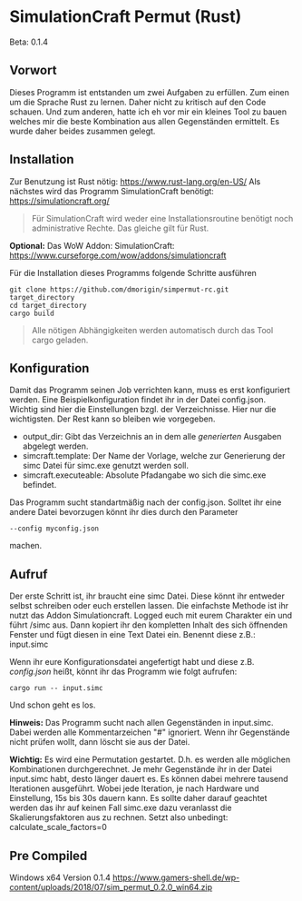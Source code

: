 # SimulationCraft Permut (Rust)

Beta: 0.1.4

## Vorwort

Dieses Programm ist entstanden um zwei Aufgaben zu erfüllen. Zum einen um die Sprache Rust
zu lernen. Daher nicht zu kritisch auf den Code schauen. Und zum anderen, hatte ich
eh vor mir ein kleines Tool zu bauen welches mir die beste Kombination aus allen
Gegenständen ermittelt. Es wurde daher beides zusammen gelegt.

## Installation

Zur Benutzung ist Rust nötig: https://www.rust-lang.org/en-US/
Als nächstes wird das Programm SimulationCraft benötigt: https://simulationcraft.org/

> Für SimulationCraft wird weder eine Installationsroutine benötigt noch
> administrative Rechte. Das gleiche gilt für Rust.

**Optional:** Das WoW Addon: SimulationCraft: https://www.curseforge.com/wow/addons/simulationcraft

Für die Installation dieses Programms folgende Schritte ausführen
```
git clone https://github.com/dmorigin/simpermut-rc.git target_directory
cd target_directory
cargo build
```

> Alle nötigen Abhängigkeiten werden automatisch durch das Tool cargo geladen.

## Konfiguration

Damit das Programm seinen Job verrichten kann, muss es erst konfiguriert werden. Eine
Beispielkonfiguration findet ihr in der Datei config.json. Wichtig sind hier die
Einstellungen bzgl. der Verzeichnisse. Hier nur die wichtigsten. Der Rest kann so bleiben
wie vorgegeben.

- output_dir: Gibt das Verzeichnis an in dem alle *generierten* Ausgaben abgelegt werden.
- simcraft.template: Der Name der Vorlage, welche zur Generierung der simc Datei für simc.exe genutzt werden soll.
- simcraft.executeable: Absolute Pfadangabe wo sich die simc.exe befindet.

Das Programm sucht standartmäßig nach der config.json. Solltet ihr eine andere Datei bevorzugen
könnt ihr dies durch den Parameter
```
--config myconfig.json
```
machen.

## Aufruf

Der erste Schritt ist, ihr braucht eine simc Datei. Diese könnt ihr entweder selbst schreiben
oder euch erstellen lassen. Die einfachste Methode ist ihr nutzt das Addon Simulationcraft. Logged
euch mit eurem Charakter ein und führt /simc aus. Dann kopiert ihr den kompletten Inhalt des sich
öffnenden Fenster und fügt diesen in eine Text Datei ein. Benennt diese z.B.: input.simc

Wenn ihr eure Konfigurationsdatei angefertigt habt und diese z.B. *config.json* heißt, könnt ihr
das Programm wie folgt aufrufen:

```
cargo run -- input.simc
```

Und schon geht es los.

**Hinweis:**
Das Programm sucht nach allen Gegenständen in input.simc. Dabei werden alle Kommentarzeichen "#" 
ignoriert. Wenn ihr Gegenstände nicht prüfen wollt, dann löscht sie aus der Datei.

**Wichtig:**
Es wird eine Permutation gestartet. D.h. es werden alle möglichen Kombinationen durchgerechnet.
Je mehr Gegenstände ihr in der Datei input.simc habt, desto länger dauert es. Es können dabei
mehrere tausend Iterationen ausgeführt. Wobei jede Iteration, je nach Hardware und Einstellung, 
15s bis 30s dauern kann.
Es sollte daher darauf geachtet werden das ihr auf keinen Fall simc.exe dazu veranlasst die 
Skalierungsfaktoren aus zu rechnen. Setzt also unbedingt: calculate_scale_factors=0

## Pre Compiled

Windows x64 Version 0.1.4
https://www.gamers-shell.de/wp-content/uploads/2018/07/sim_permut_0.2.0_win64.zip